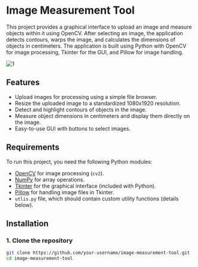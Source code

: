# Image Measurement Tool

This project provides a graphical interface to upload an image and measure objects within it using OpenCV. After selecting an image, the application detects contours, warps the image, and calculates the dimensions of objects in centimeters. The application is built using Python with OpenCV for image processing, Tkinter for the GUI, and Pillow for image handling.

![1](https://github.com/user-attachments/assets/54a49783-b986-4310-b7fb-cb400da86a34)


## Features

- Upload images for processing using a simple file browser.
- Resize the uploaded image to a standardized 1080x1920 resolution.
- Detect and highlight contours of objects in the image.
- Measure object dimensions in centimeters and display them directly on the image.
- Easy-to-use GUI with buttons to select images.

## Requirements

To run this project, you need the following Python modules:

- [OpenCV](https://opencv.org/) for image processing (`cv2`).
- [NumPy](https://numpy.org/) for array operations.
- [Tkinter](https://docs.python.org/3/library/tkinter.html) for the graphical interface (included with Python).
- [Pillow](https://pillow.readthedocs.io/) for handling image files in Tkinter.
- `utlis.py` file, which should contain custom utility functions (details below).

## Installation

### 1. Clone the repository

```bash
git clone https://github.com/your-username/image-measurement-tool.git
cd image-measurement-tool
